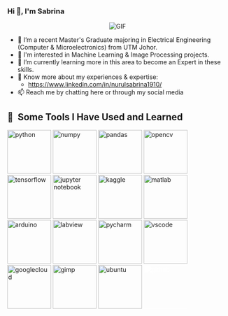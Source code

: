 ### Hi 👋, I'm Sabrina

<p align="center">
  <img src="https://github.com/sabrinaMKE201073/sabrinaMKE201073/assets/95947484/0015d102-14da-4ed0-9989-0679a126d3a4" alt="GIF">
</p>


- 🔭 I’m a recent Master's Graduate majoring in Electrical Engineering (Computer & Microelectronics) from UTM Johor.
- 👀 I'm interested in Machine Learning & Image Processing projects.
- 🌱 I’m currently learning more in this area to become an Expert in these skills.
- 📄 Know more about my experiences & expertise:
  -  https://www.linkedin.com/in/nurulsabrina1910/
- 📫 Reach me by chatting here or through my social media

<h2> 🚀 &nbsp;Some Tools I Have Used and Learned</h2>
<p align="left">
<img src="https://cdn.jsdelivr.net/gh/devicons/devicon/icons/python/python-original-wordmark.svg" alt="python" width="100" height="100"/>
<img src="https://cdn.jsdelivr.net/gh/devicons/devicon/icons/numpy/numpy-original-wordmark.svg" alt="numpy" width="100" height="100"/>
<img src="https://cdn.jsdelivr.net/gh/devicons/devicon/icons/pandas/pandas-original-wordmark.svg" alt="pandas" width="100" height="100"/>
<img src="https://cdn.jsdelivr.net/gh/devicons/devicon/icons/opencv/opencv-original-wordmark.svg" alt="opencv" width="100" height="100"/>
<img src="https://cdn.jsdelivr.net/gh/devicons/devicon/icons/tensorflow/tensorflow-original.svg" alt="tensorflow" width="100" height="100"/>
<img src="https://cdn.jsdelivr.net/gh/devicons/devicon/icons/jupyter/jupyter-original-wordmark.svg" alt="jupyter notebook" width="100" height="100"/>
<img src="https://cdn.jsdelivr.net/gh/devicons/devicon/icons/kaggle/kaggle-original-wordmark.svg" alt="kaggle" width="100" height="100"/>
<img src="https://cdn.jsdelivr.net/gh/devicons/devicon/icons/matlab/matlab-original.svg" alt="matlab" width="100" height="100"/>
<img src="https://cdn.jsdelivr.net/gh/devicons/devicon/icons/arduino/arduino-original-wordmark.svg" alt="arduino" width="100" height="100"/>
<img src="https://cdn.jsdelivr.net/gh/devicons/devicon/icons/labview/labview-original-wordmark.svg" alt="labview" width="100" height="100"/>
<img src="https://cdn.jsdelivr.net/gh/devicons/devicon/icons/pycharm/pycharm-plain-wordmark.svg" alt="pycharm" width="100" height="100"/>
<img src="https://cdn.jsdelivr.net/gh/devicons/devicon/icons/vscode/vscode-original.svg" alt="vscode" width="100" height="100"/>
<img src="https://cdn.jsdelivr.net/gh/devicons/devicon/icons/googlecloud/googlecloud-plain-wordmark.svg" alt="googlecloud" width="100" height="100"/>
<img src="https://cdn.jsdelivr.net/gh/devicons/devicon/icons/gimp/gimp-original-wordmark.svg" alt="gimp" width="100" height="100"/>
<img src="https://cdn.jsdelivr.net/gh/devicons/devicon/icons/ubuntu/ubuntu-plain-wordmark.svg" alt="ubuntu" width="100" height="100"/>

<img src="https://cdn.jsdelivr.net/gh/devicons/devicon/icons/github/github-original.svg" alt="github" width="100" height="100" style="filter: brightness(0) invert(1);" />


</p>
